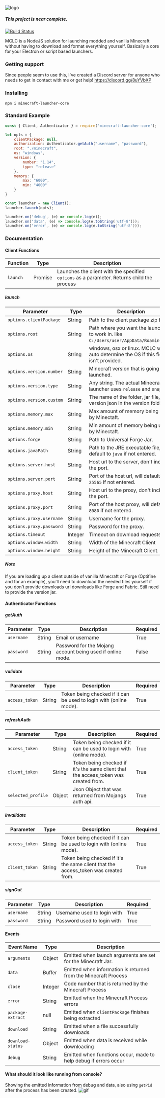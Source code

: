 ![logo](https://pierce.is-serious.business/44U1xXh.png)
##### This project is near complete.
[![Build Status](https://travis-ci.com/Pierce01/MinecraftLauncher-core.svg?branch=master)](https://travis-ci.com/Pierce01/MinecraftLauncher-core)

MCLC is a NodeJS solution for launching modded and vanilla Minecraft without having to download and format everything yourself.
Basically a core for your Electron or script based launchers.

### Getting support
Since people seem to use this, I've created a Discord server for anyone who needs to get in contact with me or get help!
https://discord.gg/8uYVbXP

### Installing

`npm i minecraft-launcher-core`

### Standard Example
```javascript
const { Client, Authenticator } = require('minecraft-launcher-core');

let opts = {
    clientPackage: null,
    authorization: Authenticator.getAuth("username", "password"),
    root: "./minecraft",
    os: "windows",
    version: {
        number: "1.14",
        type: "release"
    },
    memory: {
        max: "6000",
        min: "4000"
    }
}

const launcher = new Client();
launcher.launch(opts);

launcher.on('debug', (e) => console.log(e));
launcher.on('data', (e) => console.log(e.toString('utf-8')));
launcher.on('error', (e) => console.log(e.toString('utf-8')));
```
### Documentation

#### Client Functions

| Function | Type    | Description                                                                             |
|----------|---------|-----------------------------------------------------------------------------------------|
| `launch` | Promise | Launches the client with the specified `options`  as a parameter. Returns child the process |

##### launch

| Parameter                | Type     | Description                                                                               | Required |
|--------------------------|----------|-------------------------------------------------------------------------------------------|----------|
| `options.clientPackage`  | String   | Path to the client package zip file.                                                      | False    |
| `options.root`           | String   | Path where you want the launcher to work in.  like `C:/Users/user/AppData/Roaming/.mc`,   | True     |
| `options.os`             | String   | windows, osx or linux. MCLC with auto determine the OS if this field isn't provided.      | False    |
| `options.version.number` | String   | Minecraft version that is going to be launched.                                           | True     |
| `options.version.type`   | String   | Any string. The actual Minecraft launcher uses `release` and `snapshot`.                  | True     |
| `options.version.custom` | String   | The name of the folder, jar file, and version json in the version folder.                 | True     |
| `options.memory.max`     | String   | Max amount of memory being used by Minectaft.                                             | True     |
| `options.memory.min`     | String   | Min amount of memory being used by Minectaft.                                             | True     |
| `options.forge`          | String   | Path to Universal Forge Jar.                                                              | False    |
| `options.javaPath`       | String   | Path to the JRE executable file, will default to `java` if not entered.                   | False    |
| `options.server.host`    | String   | Host url to the server, don't include the port.                                           | False    |
| `options.server.port`    | String   | Port of the host url, will default to `25565` if not entered.                             | False    |
| `options.proxy.host`     | String   | Host url to the proxy, don't include the port.                                            | False    |
| `options.proxy.port`     | String   | Port of the host proxy, will default to `8080` if not entered.                            | False    |
| `options.proxy.username` | String   | Username for the proxy.                                                                   | False    |
| `options.proxy.password` | String   | Password for the proxy.                                                                   | False    |
| `options.timeout`        | Integer  | Timeout on download requests.                                                             | False    |
| `options.window.width`   | String   | Width of the Minecraft Client                                                             | False    |
| `options.window.height`  | String   | Height of the Minecraft Client.                                                           | False    |

##### Note
If you are loading up a client outside of vanilla Minecraft or Forge (Optifine and for an example), you'll need to download the needed files yourself
if you don't provide downloads url downloads like Forge and Fabric. Still need to provide the version jar.

#### Authenticator Functions 

##### getAuth

| Parameter | Type   | Description                                                  | Required |
|-----------|--------|--------------------------------------------------------------|----------|
| `username`| String | Email or username                                            | True     |
| `password`| String | Password for the Mojang account   being used if online mode. | False    |

##### validate

| Parameter    | Type   | Description                                                       | Required |
|--------------|--------|-------------------------------------------------------------------|----------|
| `access_token` | String | Token being checked if it can be used to login with (online mode). | True     |

##### refreshAuth 

| Parameter          | Type   | Description                                                                         | Required |
|--------------------|--------|-------------------------------------------------------------------------------------|----------|
| `access_token`     | String | Token being checked if it can be used to login with (online mode).                  | True     |
| `client_token`     | String | Token being checked if it's the same client that the access_token was created from. | True     |
| `selected_profile` | Object | Json Object that was returned from Mojangs auth api.                                | True     |

##### invalidate

| Parameter    | Type   | Description                                                       | Required |
|--------------|--------|-------------------------------------------------------------------|----------|
| `access_token` | String | Token being checked if it can be used to login with (online mode). | True     |
| `client_token` | String | Token being checked if it's the same client that the access_token was created from. | True     |

##### signOut

| Parameter    | Type   | Description                          | Required |
|--------------|--------|--------------------------------------|----------|
| `username` | String | Username used to login with | True     |
| `password` | String | Password used to login with | True     |

#### Events

| Event Name        | Type    | Description                                                                           |
|-------------------|---------|---------------------------------------------------------------------------------------|
| `arguments`       | Object  | Emitted when launch arguments are set for the Minecraft Jar.                          |
| `data`            | Buffer  | Emitted when information is returned from the Minecraft Process                       |
| `close`           | Integer | Code number that is returned by the Minecraft Process                                 |
| `error`           | String  | Emitted when the Minecraft Process errors                                             |
| `package-extract` | null    | Emitted when `clientPackage` finishes being extracted                                 |
| `download`        | String  | Emitted when a file successfully downloads                                            |
| `download-status` | Object  | Emitted when data is received while downloading                                       |
| `debug`           | String  | Emitted when functions occur, made to help debug if errors occur                      |


#### What should it look like running from console?
Showing the emitted information from debug and data, also using `getPid` after the process has been created.
![gif](https://pierce.is-serious.business/3N3PMC4.gif)
